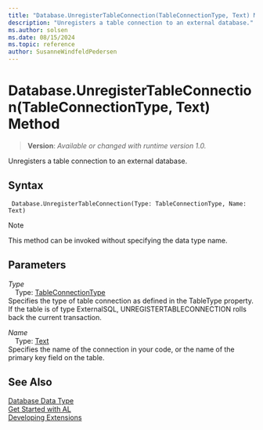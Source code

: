 ```yaml
---
title: "Database.UnregisterTableConnection(TableConnectionType, Text) Method"
description: "Unregisters a table connection to an external database."
ms.author: solsen
ms.date: 08/15/2024
ms.topic: reference
author: SusanneWindfeldPedersen
---
```

[//]: # (START>DO_NOT_EDIT)
[//]: # (IMPORTANT:Do not edit any of the content between here and the END>DO_NOT_EDIT.)
[//]: # (Any modifications should be made in the .xml files in the ModernDev repo.)
# Database.UnregisterTableConnection(TableConnectionType, Text) Method
> **Version**: _Available or changed with runtime version 1.0._

Unregisters a table connection to an external database.


## Syntax
```AL
 Database.UnregisterTableConnection(Type: TableConnectionType, Name: Text)
```
> [!NOTE]
> This method can be invoked without specifying the data type name.
## Parameters
*Type*  
&emsp;Type: [TableConnectionType](../tableconnectiontype/tableconnectiontype-option.md)  
Specifies the type of table connection as defined in the TableType property. If the table is of type ExternalSQL, UNREGISTERTABLECONNECTION rolls back the current transaction.  

*Name*  
&emsp;Type: [Text](../text/text-data-type.md)  
Specifies the name of the connection in your code, or the name of the primary key field on the table.  



[//]: # (IMPORTANT: END>DO_NOT_EDIT)
## See Also
[Database Data Type](database-data-type.md)  
[Get Started with AL](../../devenv-get-started.md)  
[Developing Extensions](../../devenv-dev-overview.md)